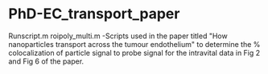 # PhD-EC_transport_paper

Runscript.m 
roipoly_multi.m
  -Scripts used in the paper titled "How nanoparticles transport across the tumour endothelium" to determine the % colocalization of particle signal to probe signal for the intravital data in Fig 2 and Fig 6 of the paper.
